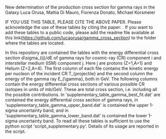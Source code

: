 New determination of the production cross section for gamma rays in the Galaxy 
Luca Orusa, Mattia Di Mauro, Fiorenza Donato, Michael Korsmeier 

IF YOU USE THIS TABLE, PLEASE CITE THE ABOVE PAPER.
Please acknowledge the use of these tables by citing the paper: . If you want to add these tables to a public code, please add the readme file available at this link(https://github.com/lucaorusa/gamma_cross_section) to the folder where the tables are located.

In this repository are contained the tables with the energy differential cross section d\sigma_{ij}/dE of gamma rays for cosmic-ray (CR) component i and interstellar medium (ISM) component j. Here j are protons (Z=1,A=1) and Helium (Z=2,A=4). The first column of each file contains the kinetic energy per nucleon of the incident CR T_{projectile} and the second column the energy of the gamma ray E_{\gamma}, both in GeV. The following columns contain the energy differential cross sections of various possible CR isotopes in units of mb/GeV. These are total cross section, i.e. including all the possible contributions. In 'supplementary_table_gamma_best_fit.dat' are contained the energy differential cross section of gamma rays, in 'supplementary_table_gamma_upper_band.dat' is contained the upper 1-sigma uncertainty band, and in 'supplementary_table_gamma_lower_band.dat' is contained the lower 1-sigma uncertainty band. To read all these tables is sufficient to use the python script 'script_supplementary.py'. Details of its usage are reported in the script.
